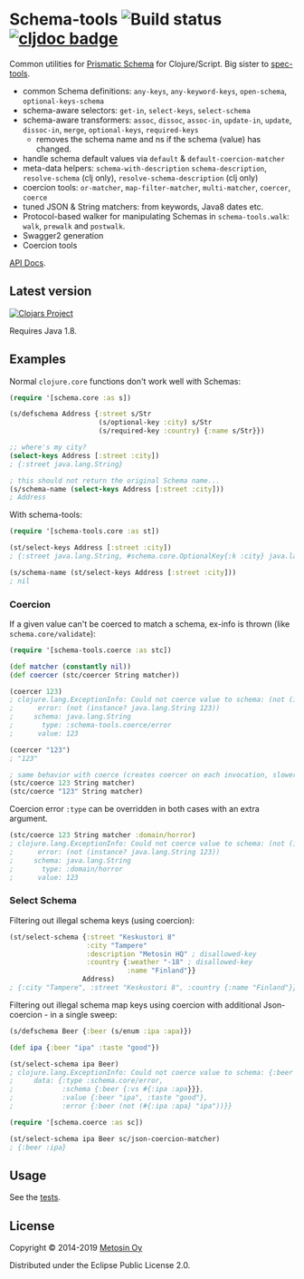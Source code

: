 # Schema-tools ![Build status](https://github.com/metosin/schema-tools/actions/workflows/clojure.yml/badge.svg) [![cljdoc badge](https://cljdoc.org/badge/metosin/schema-tools)](https://cljdoc.org/d/metosin/schema-tools/CURRENT)

Common utilities for [Prismatic Schema](https://github.com/Prismatic/schema) for Clojure/Script. Big sister to [spec-tools](https://github.com/metosin/spec-tools).

* common Schema definitions: `any-keys`, `any-keyword-keys`, `open-schema`, `optional-keys-schema`
* schema-aware selectors: `get-in`, `select-keys`, `select-schema`
* schema-aware transformers: `assoc`, `dissoc`, `assoc-in`, `update-in`, `update`, `dissoc-in`, `merge`, `optional-keys`, `required-keys`
  * removes the schema name and ns if the schema (value) has changed.
* handle schema default values via `default` & `default-coercion-matcher`
* meta-data helpers: `schema-with-description` `schema-description`, `resolve-schema` (clj only), `resolve-schema-description` (clj only)
* coercion tools: `or-matcher`, `map-filter-matcher`, `multi-matcher`, `coercer`, `coerce`
* tuned JSON & String matchers: from keywords, Java8 dates etc.
* Protocol-based walker for manipulating Schemas in `schema-tools.walk`: `walk`, `prewalk` and `postwalk`.
* Swagger2 generation
* Coercion tools

[API Docs](https://cljdoc.org/d/metosin/schema-tools/CURRENT).

## Latest version

[![Clojars Project](http://clojars.org/metosin/schema-tools/latest-version.svg)](http://clojars.org/metosin/schema-tools)

Requires Java 1.8.

## Examples

Normal `clojure.core` functions don't work well with Schemas:

```clojure
(require '[schema.core :as s])

(s/defschema Address {:street s/Str
                      (s/optional-key :city) s/Str
                      (s/required-key :country) {:name s/Str}})

;; where's my city?
(select-keys Address [:street :city])
; {:street java.lang.String}

; this should not return the original Schema name...
(s/schema-name (select-keys Address [:street :city]))
; Address
```

With schema-tools:

```clojure
(require '[schema-tools.core :as st])

(st/select-keys Address [:street :city])
; {:street java.lang.String, #schema.core.OptionalKey{:k :city} java.lang.String}

(s/schema-name (st/select-keys Address [:street :city]))
; nil
```

### Coercion

If a given value can't be coerced to match a schema, ex-info is thrown (like `schema.core/validate`):

```clojure
(require '[schema-tools.coerce :as stc])

(def matcher (constantly nil))
(def coercer (stc/coercer String matcher))

(coercer 123)
; clojure.lang.ExceptionInfo: Could not coerce value to schema: (not (instance? java.lang.String 123))
;      error: (not (instance? java.lang.String 123))
;     schema: java.lang.String
;       type: :schema-tools.coerce/error
;      value: 123

(coercer "123")
; "123"

; same behavior with coerce (creates coercer on each invocation, slower)
(stc/coerce 123 String matcher)
(stc/coerce "123" String matcher)
```

Coercion error `:type` can be overridden in both cases with an extra argument.

```clojure
(stc/coerce 123 String matcher :domain/horror)
; clojure.lang.ExceptionInfo: Could not coerce value to schema: (not (instance? java.lang.String 123))
;      error: (not (instance? java.lang.String 123))
;     schema: java.lang.String
;       type: :domain/horror
;      value: 123
```

### Select Schema

Filtering out illegal schema keys (using coercion):

```clojure
(st/select-schema {:street "Keskustori 8"
                   :city "Tampere"
                   :description "Metosin HQ" ; disallowed-key
                   :country {:weather "-18" ; disallowed-key
                             :name "Finland"}}
                  Address)
; {:city "Tampere", :street "Keskustori 8", :country {:name "Finland"}}
```

Filtering out illegal schema map keys using coercion with additional Json-coercion - in a single sweep:

```clojure
(s/defschema Beer {:beer (s/enum :ipa :apa)})

(def ipa {:beer "ipa" :taste "good"})

(st/select-schema ipa Beer)
; clojure.lang.ExceptionInfo: Could not coerce value to schema: {:beer (not (#{:ipa :apa} "ipa"))}
;     data: {:type :schema.core/error,
;            :schema {:beer {:vs #{:ipa :apa}}},
;            :value {:beer "ipa", :taste "good"},
;            :error {:beer (not (#{:ipa :apa} "ipa"))}}

(require '[schema.coerce :as sc])

(st/select-schema ipa Beer sc/json-coercion-matcher)
; {:beer :ipa}
```

## Usage

See the [tests](https://github.com/metosin/schema-tools/tree/master/test/).

## License

Copyright © 2014-2019 [Metosin Oy](http://www.metosin.fi)

Distributed under the Eclipse Public License 2.0.
